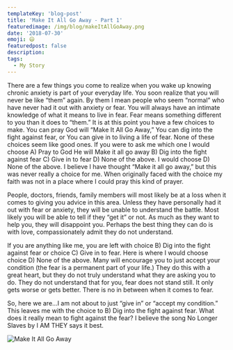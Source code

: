 ```yaml
---
templateKey: 'blog-post'
title: 'Make It All Go Away - Part 1'
featuredimage: /img/blog/makeItAllGoAway.png
date: '2018-07-30'
emoji: 😃
featuredpost: false
description:
tags:
  - My Story
---
```


There are a few things you come to realize when you wake up knowing chronic anxiety is part of your everyday life. You soon realize that you will never be like “them” again. By them I mean people who seem “normal” who have never had it out with anxiety or fear. You will always have an intimate knowledge of what it means to live in fear. Fear means something different to you than it does to “them.” It is at this point you have a few choices to make. You can pray God will “Make It All Go Away,” You can dig into the fight against fear, or You can give in to living a life of fear. None of these choices seem like good ones. If you were to ask me which one I would choose A) Pray to God He will Make it all go away B) Dig into the fight against fear C) Give in to fear D) None of the above. I would choose D) None of the above. I believe I have thought “Make it all go away,” but this was never really a choice for me. When originally faced with the choice my faith was not in a place where I could pray this kind of prayer.

People, doctors, friends, family members will most likely be at a loss when it comes to giving you advice in this area. Unless they have personally had it out with fear or anxiety, they will be unable to understand the battle. Most likely you will be able to tell if they “get it” or not. As much as they want to help you, they will disappoint you. Perhaps the best thing they can do is with love, compassionately admit they do not understand.

If you are anything like me, you are left with choice B) Dig into the fight against fear or choice C) Give in to fear. Here is where I would choose choice D) None of the above. Many will encourage you to just accept your condition (the fear is a permanent part of your life.) They do this with a great heart, but they do not truly understand what they are asking you to do. They do not understand that for you, fear does not stand still. It only gets worse or gets better. There is no in between when it comes to fear.

So, here we are…I am not about to just “give in” or “accept my condition.” This leaves me with the choice to B) Dig into the fight against fear. What does it really mean to fight against the fear? I believe the song No Longer Slaves by I AM THEY says it best.

![Make It All Go Away](/img/makeItAllGoAwayBlack.jpeg)
